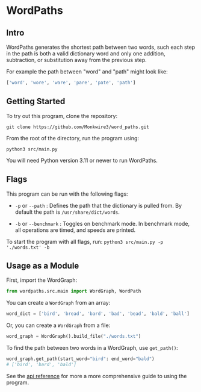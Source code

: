# WordPaths
## Intro ##
WordPaths generates the shortest path between two words, such each step in the path is both a valid dictionary word and only one addition, subtraction, or substitution away from the previous step.


For example the path between "word" and "path" might look like:

```py
['word', 'wore', 'ware', 'pare', 'pate', 'path']
```

## Getting Started ##
To try out this program, clone the repository:

`git clone https://github.com/Monkwire3/word_paths.git`

From the root of the directory, run the program using:

`python3 src/main.py`

You will need Python version 3.11 or newer to run WordPaths.


## Flags ##
This program can be run with the following flags:

- `-p` or `--path` : Defines the path that the dictionary is pulled from. By default the path is `/usr/share/dict/words`.

- `-b` or `--benchmark` : Toggles on benchmark mode. In benchmark mode, all operations are timed, and speeds are printed.

To start the program with all flags, run:
`python3 src/main.py -p './words.txt' -b`


## Usage as a Module ##
First, import the WordGraph:

```py
from wordpaths.src.main import WordGraph, WordPath
```

You can create a `WordGraph` from an array:
```py
word_dict = ['bird', 'bread', 'bard', 'bad', 'bead', 'bald', 'ball']
```

Or, you can create a `WordGraph` from a file:
```py
word_graph = WordGraph().build_file("./words.txt")
```

To find the path between two words in a WordGraph, use `get_path()`:
```py
word_graph.get_path(start_word="bird": end_word="bald")
# ['bird', 'bard', 'bald']
```
See the [api reference](https://github.com/Monkwire3/word_paths/blob/main/api_reference.md) for more a more comprehensive guide to using the program.
